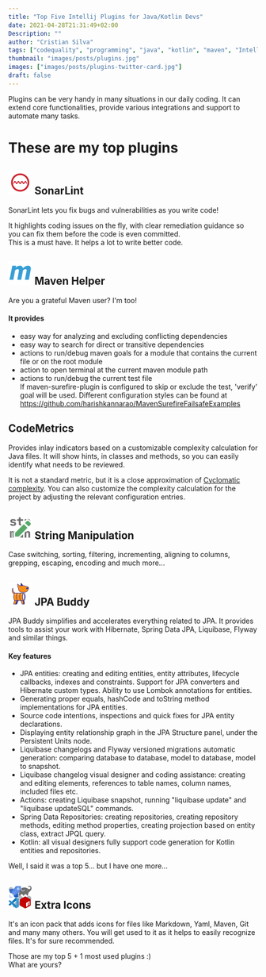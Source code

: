 ```yaml
---
title: "Top Five Intellij Plugins for Java/Kotlin Devs"
date: 2021-04-28T21:31:49+02:00
Description: ""
author: "Cristian Silva"
tags: ["codequality", "programming", "java", "kotlin", "maven", "IntelliJIDEA", "tools", "plugins"]
thumbnail: "images/posts/plugins.jpg"
images: ["images/posts/plugins-twitter-card.jpg"]
draft: false
---
```


Plugins can be very handy in many situations in our daily coding. It can extend core functionalities, provide various integrations and support to automate many tasks.  

# These are my top plugins

## ![SonarLint icon](/images/posts/sonarLintIcon-48.png "SonarLint icon")  SonarLint 
SonarLint lets you fix bugs and vulnerabilities as you write code!

It highlights coding issues on the fly, with clear remediation guidance so you can fix them before the code is even committed.  
This is a must have. It helps a lot to write better code.   

## ![Maven Helper icon](/images/posts/mavenHelperIcon-48.png "Maven Helper icon")  Maven Helper  
Are you a grateful Maven user?  I'm too!  
#### It provides  
* easy way for analyzing and excluding conflicting dependencies  
* easy way to search for direct or transitive dependencies
* actions to run/debug maven goals for a module that contains the current file or on the root module
* action to open terminal at the current maven module path  
* actions to run/debug the current test file  
If maven-surefire-plugin is configured to skip or exclude the test, 'verify' goal will be used. Different configuration styles can be found at https://github.com/harishkannarao/MavenSurefireFailsafeExamples

## CodeMetrics  
Provides inlay indicators based on a customizable complexity calculation for Java files.
It will show hints, in classes and methods, so you can easily identify what needs to be reviewed.  

It is not a standard metric, but it is a close approximation of [Cyclomatic complexity](https://en.wikipedia.org/wiki/Cyclomatic_complexity). You can also customize the complexity calculation for the project by adjusting the relevant configuration entries.

## ![String Manipulation icon](/images/posts/stringManipulationIcon-48.png "String Manipulation icon") String Manipulation  
Case switching, sorting, filtering, incrementing, aligning to columns, grepping, escaping, encoding and much more...

## ![JPA Buddy icon](/images/posts/jpaBuddyIcon-48.png "JPA Buddy icon") JPA Buddy  
JPA Buddy simplifies and accelerates everything related to JPA. It provides tools to assist your work with Hibernate, Spring Data JPA, Liquibase, Flyway and similar things.  

#### Key features
* JPA entities: creating and editing entities, entity attributes, lifecycle callbacks, indexes and constraints. Support for JPA converters and Hibernate custom types. Ability to use Lombok annotations for entities.
* Generating proper equals, hashCode and toString method implementations for JPA entities.
* Source code intentions, inspections and quick fixes for JPA entity declarations.
* Displaying entity relationship graph in the JPA Structure panel, under the Persistent Units node.
* Liquibase changelogs and Flyway versioned migrations automatic generation: comparing database to database, model to database, model to snapshot.
* Liquibase changelog visual designer and coding assistance: creating and editing elements, references to table names, column names, included files etc.
* Actions: creating Liquibase snapshot, running "liquibase update" and "liquibase updateSQL" commands.
* Spring Data Repositories: creating repositories, creating repository methods, editing method properties, creating projection based on entity class, extract JPQL query.
* Kotlin: all visual designers fully support code generation for Kotlin entities and repositories.

Well, I said it was a top 5... but I have one more...  

## ![Extra Icons](/images/posts/extraIcons-48.png "Extra Icons") Extra Icons  
It's an icon pack that adds icons for files like Markdown, Yaml, Maven, Git and many many others.
You will get used to it as it helps to easily recognize files. It's for sure recommended.

Those are my top 5 + 1 most used plugins :)  
What are yours?
